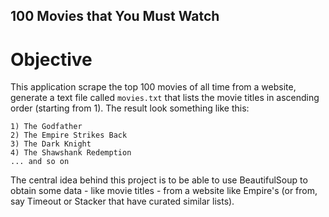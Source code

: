 ## 100 Movies that You Must Watch

# Objective

This application scrape the top 100 movies of all time from a website, generate a text file called `movies.txt` that lists the movie titles in ascending order (starting from 1). 
The result look something like this:

```
1) The Godfather
2) The Empire Strikes Back
3) The Dark Knight
4) The Shawshank Redemption
... and so on
```
The central idea behind this project is to be able to use BeautifulSoup to obtain some data - like movie titles - from a website like Empire's (or from, say Timeout or Stacker that have curated similar lists). 
